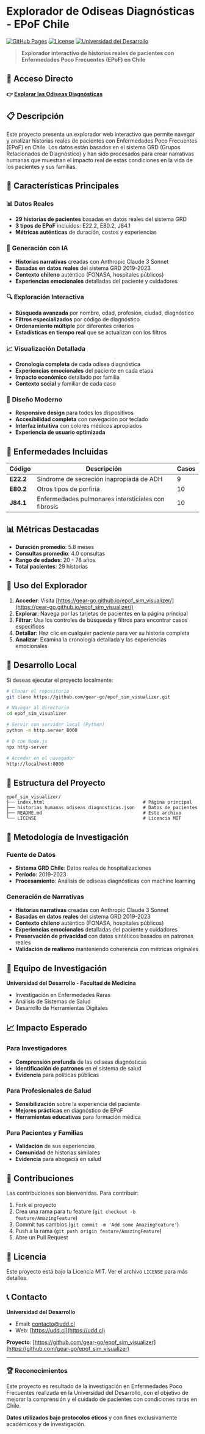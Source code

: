 # Explorador de Odiseas Diagnósticas - EPoF Chile

[![GitHub Pages](https://img.shields.io/badge/GitHub%20Pages-Live-brightgreen)](https://gear-go.github.io/epof_sim_visualizer/)
[![License](https://img.shields.io/badge/License-MIT-blue.svg)](LICENSE)
[![Universidad del Desarrollo](https://img.shields.io/badge/UDD-Research-orange)](https://udd.cl)

> **Explorador interactivo de historias reales de pacientes con Enfermedades Poco Frecuentes (EPoF) en Chile**

## 🔗 Acceso Directo

**👉 [Explorar las Odiseas Diagnósticas](https://gear-go.github.io/epof_sim_visualizer/)**

## 📋 Descripción

Este proyecto presenta un explorador web interactivo que permite navegar y analizar historias reales de pacientes con Enfermedades Poco Frecuentes (EPoF) en Chile. Los datos están basados en el sistema GRD (Grupos Relacionados de Diagnóstico) y han sido procesados para crear narrativas humanas que muestran el impacto real de estas condiciones en la vida de los pacientes y sus familias.

## 🎯 Características Principales

### 📊 **Datos Reales**
- **29 historias de pacientes** basadas en datos reales del sistema GRD
- **3 tipos de EPoF** incluidos: E22.2, E80.2, J84.1
- **Métricas auténticas** de duración, costos y experiencias

### 🤖 **Generación con IA**
- **Historias narrativas** creadas con Anthropic Claude 3 Sonnet
- **Basadas en datos reales** del sistema GRD 2019-2023  
- **Contexto chileno** auténtico (FONASA, hospitales públicos)
- **Experiencias emocionales** detalladas del paciente y cuidadores

### 🔍 **Exploración Interactiva**
- **Búsqueda avanzada** por nombre, edad, profesión, ciudad, diagnóstico
- **Filtros especializados** por código de diagnóstico
- **Ordenamiento múltiple** por diferentes criterios
- **Estadísticas en tiempo real** que se actualizan con los filtros

### 📈 **Visualización Detallada**
- **Cronología completa** de cada odisea diagnóstica
- **Experiencias emocionales** del paciente en cada etapa
- **Impacto económico** detallado por familia
- **Contexto social** y familiar de cada caso

### 🎨 **Diseño Moderno**
- **Responsive design** para todos los dispositivos
- **Accesibilidad completa** con navegación por teclado
- **Interfaz intuitiva** con colores médicos apropiados
- **Experiencia de usuario optimizada**

## 🏥 Enfermedades Incluidas

| Código | Descripción | Casos |
|--------|-------------|-------|
| **E22.2** | Síndrome de secreción inapropiada de ADH | 9 |
| **E80.2** | Otros tipos de porfiria | 10 |
| **J84.1** | Enfermedades pulmonares intersticiales con fibrosis | 10 |

## 📊 Métricas Destacadas

- **Duración promedio**: 5.8 meses
- **Consultas promedio**: 4.0 consultas
- **Rango de edades**: 20 - 78 años
- **Total pacientes**: 29 historias

## 🚀 Uso del Explorador

1. **Acceder**: Visita [https://gear-go.github.io/epof_sim_visualizer/](https://gear-go.github.io/epof_sim_visualizer/)
2. **Explorar**: Navega por las tarjetas de pacientes en la página principal
3. **Filtrar**: Usa los controles de búsqueda y filtros para encontrar casos específicos
4. **Detallar**: Haz clic en cualquier paciente para ver su historia completa
5. **Analizar**: Examina la cronología detallada y las experiencias emocionales

## 🔧 Desarrollo Local

Si deseas ejecutar el proyecto localmente:

```bash
# Clonar el repositorio
git clone https://github.com/gear-go/epof_sim_visualizer.git

# Navegar al directorio
cd epof_sim_visualizer

# Servir con servidor local (Python)
python -m http.server 8000

# O con Node.js
npx http-server

# Acceder en el navegador
http://localhost:8000
```

## 📁 Estructura del Proyecto

```
epof_sim_visualizer/
├── index.html                                    # Página principal
├── historias_humanas_odiseas_diagnosticas.json   # Datos de pacientes
├── README.md                                     # Este archivo
└── LICENSE                                       # Licencia MIT
```

## 🔬 Metodología de Investigación

### Fuente de Datos
- **Sistema GRD Chile**: Datos reales de hospitalizaciones
- **Período**: 2019-2023
- **Procesamiento**: Análisis de odiseas diagnósticas con machine learning

### Generación de Narrativas
- **Historias narrativas** creadas con Anthropic Claude 3 Sonnet
- **Basadas en datos reales** del sistema GRD 2019-2023  
- **Contexto chileno** auténtico (FONASA, hospitales públicos)
- **Experiencias emocionales** detalladas del paciente y cuidadores
- **Preservación de privacidad** con datos sintéticos basados en patrones reales
- **Validación de realismo** manteniendo coherencia con métricas originales

## 👥 Equipo de Investigación

**Universidad del Desarrollo - Facultad de Medicina**
- Investigación en Enfermedades Raras
- Análisis de Sistemas de Salud
- Desarrollo de Herramientas Digitales

## 📈 Impacto Esperado

### Para Investigadores
- **Comprensión profunda** de las odiseas diagnósticas
- **Identificación de patrones** en el sistema de salud
- **Evidencia** para políticas públicas

### Para Profesionales de Salud
- **Sensibilización** sobre la experiencia del paciente
- **Mejores prácticas** en diagnóstico de EPoF
- **Herramientas educativas** para formación médica

### Para Pacientes y Familias
- **Validación** de sus experiencias
- **Comunidad** de historias similares
- **Evidencia** para abogacía en salud

## 🤝 Contribuciones

Las contribuciones son bienvenidas. Para contribuir:

1. Fork el proyecto
2. Crea una rama para tu feature (`git checkout -b feature/AmazingFeature`)
3. Commit tus cambios (`git commit -m 'Add some AmazingFeature'`)
4. Push a la rama (`git push origin feature/AmazingFeature`)
5. Abre un Pull Request

## 📄 Licencia

Este proyecto está bajo la Licencia MIT. Ver el archivo `LICENSE` para más detalles.

## 📞 Contacto

**Universidad del Desarrollo**
- Email: [contacto@udd.cl](mailto:contacto@udd.cl)
- Web: [https://udd.cl](https://udd.cl)

**Proyecto**: [https://github.com/gear-go/epof_sim_visualizer](https://github.com/gear-go/epof_sim_visualizer)

---

### 🏆 Reconocimientos

Este proyecto es resultado de la investigación en Enfermedades Poco Frecuentes realizada en la Universidad del Desarrollo, con el objetivo de mejorar la comprensión y el cuidado de pacientes con condiciones raras en Chile.

**Datos utilizados bajo protocolos éticos** y con fines exclusivamente académicos y de investigación.
